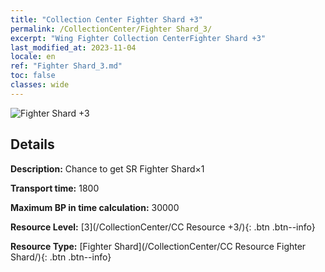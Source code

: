 ```yaml
---
title: "Collection Center Fighter Shard +3"
permalink: /CollectionCenter/Fighter Shard_3/
excerpt: "Wing Fighter Collection CenterFighter Shard +3"
last_modified_at: 2023-11-04
locale: en
ref: "Fighter Shard_3.md"
toc: false
classes: wide
---
```



![Fighter Shard +3](/images/cc/CC_Fighter_Shard_3.png)

## Details

  **Description:** Chance to get SR Fighter Shard×1

  **Transport time:** 1800

  **Maximum BP in time calculation:** 30000

  **Resource Level:** [3](/CollectionCenter/CC Resource +3/){: .btn .btn--info}

  **Resource Type:** [Fighter Shard](/CollectionCenter/CC Resource Fighter Shard/){: .btn .btn--info}

